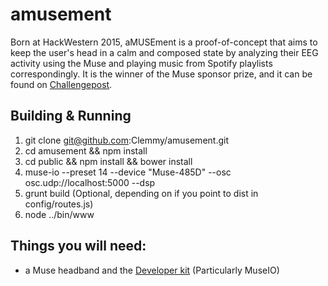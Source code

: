 # amusement

Born at HackWestern 2015, aMUSEment is a proof-of-concept that aims to keep the user's head in a calm and composed state by analyzing their EEG activity using the Muse and playing music from Spotify playlists correspondingly. It is the winner of the Muse sponsor prize, and it can be found on [Challengepost](http://challengepost.com/software/amusement-um9im).

## Building & Running

1. git clone git@github.com:Clemmy/amusement.git
2. cd amusement && npm install
3. cd public && npm install && bower install
4. muse-io --preset 14 --device "Muse-485D" --osc osc.udp://localhost:5000 --dsp
5. grunt build (Optional, depending on if you point to dist in config/routes.js)
6. node ../bin/www

## Things you will need:

- a Muse headband and the [Developer kit](http://www.choosemuse.com/developer-kit/) (Particularly MuseIO)
